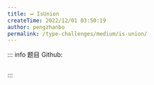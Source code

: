 ```yaml
---
title: ➖ IsUnion
createTime: 2022/12/01 03:50:19
author: pengzhanbo
permalink: /type-challenges/medium/is-union/
---
```


::: info 题目
Github: []()

```ts
```
:::
